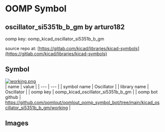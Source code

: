 # OOMP Symbol  
## oscillator_si5351b_b_gm  by arturo182  
  
oomp key: oomp_kicad_oscillator_si5351b_b_gm  
  
source repo at: [https://gitlab.com/kicad/libraries/kicad-symbols](https://gitlab.com/kicad/libraries/kicad-symbols)  
## Symbol  
  
[![working.png](working_600.png)](working.png)  
| name | value | 
| --- | --- | 
| symbol name | Oscillator | 
| library name | Oscillator | 
| oomp key | oomp_kicad_oscillator_si5351b_b_gm | 
| oomp bot github | https://github.com/oomlout/oomlout_oomp_symbol_bot/tree/main/kicad_oscillator_si5351b_b_gm/working | 
## Images  
